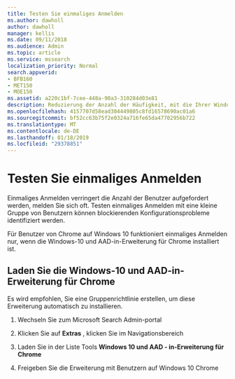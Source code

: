 ```yaml
---
title: Testen Sie einmaliges Anmelden
ms.author: dawholl
author: dawholl
manager: kellis
ms.date: 09/11/2018
ms.audience: Admin
ms.topic: article
ms.service: mssearch
localization_priority: Normal
search.appverid:
- BFB160
- MET150
- MOE150
ms.assetid: a220c1bf-7cee-448a-90a3-310284d03e81
description: Reduzierung der Anzahl der Häufigkeit, mit die Ihrer Windows 10 Benutzer aufgefordert werden, sich bei Microsoft Search und Office 365 anmelden
ms.openlocfilehash: 4157707d58ead304449805c8fd16578690ac01a6
ms.sourcegitcommit: bf52cc63b75f2e0324a716fe65da47702956b722
ms.translationtype: MT
ms.contentlocale: de-DE
ms.lasthandoff: 01/18/2019
ms.locfileid: "29378851"
---
```

# <a name="test-single-sign-on"></a>Testen Sie einmaliges Anmelden

Einmaliges Anmelden verringert die Anzahl der Benutzer aufgefordert werden, melden Sie sich oft. Testen einmaliges Anmelden mit eine kleine Gruppe von Benutzern können blockierenden Konfigurationsprobleme identifiziert werden. 
  
Für Benutzer von Chrome auf Windows 10 funktioniert einmaliges Anmelden nur, wenn die Windows-10 und AAD-in-Erweiterung für Chrome installiert ist. 
  
## <a name="download-the-windows-10-and-aad-sign-in-extension-for-chrome"></a>Laden Sie die Windows-10 und AAD-in-Erweiterung für Chrome

Es wird empfohlen, Sie eine Gruppenrichtlinie erstellen, um diese Erweiterung automatisch zu installieren.
  
1. Wechseln Sie zum Microsoft Search Admin-portal
    
2. Klicken Sie auf **Extras** , klicken Sie im Navigationsbereich
    
3. Laden Sie in der Liste Tools **Windows 10 und AAD - in-Erweiterung für Chrome**
    
4. Freigeben Sie die Erweiterung mit Benutzern auf Windows 10 Chrome

  

